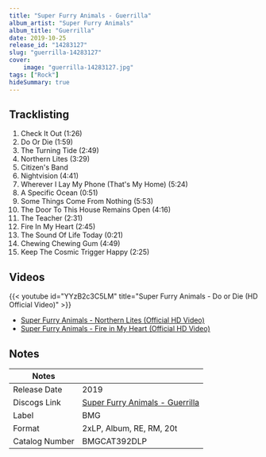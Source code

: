 ```yaml
---
title: "Super Furry Animals - Guerrilla"
album_artist: "Super Furry Animals"
album_title: "Guerrilla"
date: 2019-10-25
release_id: "14283127"
slug: "guerrilla-14283127"
cover:
    image: "guerrilla-14283127.jpg"
tags: ["Rock"]
hideSummary: true
---
```


## Tracklisting
1. Check It Out (1:26)
2. Do Or Die (1:59)
3. The Turning Tide (2:49)
4. Northern Lites (3:29)
5. Citizen's Band
6. Nightvision (4:41)
7. Wherever I Lay My Phone (That's My Home) (5:24)
8. A Specific Ocean (0:51)
9. Some Things Come From Nothing (5:53)
10. The Door To This House Remains Open (4:16)
11. The Teacher (2:31)
12. Fire In My Heart (2:45)
13. The Sound Of Life Today (0:21)
14. Chewing Chewing Gum (4:49)
15. Keep The Cosmic Trigger Happy (2:25)

## Videos
{{< youtube id="YYzB2c3C5LM" title="Super Furry Animals - Do or Die (HD Official Video)" >}}
- [Super Furry Animals - Northern Lites (Official HD Video)](https://www.youtube.com/watch?v=BXJoGAe0R3w)
- [Super Furry Animals - Fire in My Heart (Official HD Video)](https://www.youtube.com/watch?v=odHFwbQthN0)

## Notes

| Notes          |             |
| ---------------| ----------- |
| Release Date   | 2019 |
| Discogs Link   | [Super Furry Animals - Guerrilla](https://www.discogs.com/release/14283127) |
| Label          | BMG |
| Format         | 2xLP, Album, RE, RM, 20t |
| Catalog Number | BMGCAT392DLP |

